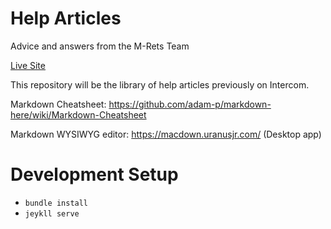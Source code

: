 # Help Articles

Advice and answers from the M-Rets Team

[Live Site](https://help.mrets.org/)

This repository will be the library of help articles previously on Intercom.

Markdown Cheatsheet:
https://github.com/adam-p/markdown-here/wiki/Markdown-Cheatsheet

Markdown WYSIWYG editor:
https://macdown.uranusjr.com/ (Desktop app)

# Development Setup

* ```bundle install```
* ```jeykll serve```

